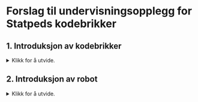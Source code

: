 # Forslag til undervisningsopplegg for Statpeds kodebrikker

## 1. Introduksjon av kodebrikker
<details>
<summary>Klikk for å utvide.</summary>

### Tidsbruk:

30 minutter

### Alder:

Alle som begynner med koding bør teste analog koding først. Dette opplegget kan brukes fra 1.klasse.

### Hva trenger du?

Kodebrikker og brett til analog koding, for eksempel: hoppe, klappe, venstre, høyre, fremover, bakover. Brikkene man bruker avhenger av alder og hvor krevende oppgaver man ønsker å lage.

Visuelle kodebrikker med de samme kommandoene

### Mål:

Se sammenhengen mellom instruksjon gitt ved kodebrikker og bevegelser som roboten/elevene utfører.

### Hva gjør du?

Introduksjon: Datamaskiner er gode til å oppfatte det vi sier. Men de er veldig dårlige til å tenke selv. Hva skjer for eksempel om du setter en robot til å gå utenfor et bord? Vil den stoppe når den ser faren, slik som oss mennesker? 

For at blant annet roboter skal fungere må vi være de smarte og programmere godt! I dag skal vi late som vi er roboter og progammerere, og styre hverandre. Vi skal øve på være presise og gi gode instruksjoner. Som roboter har vi bare lov å gjøre det programmereren sier.

1. Lag en kode på kodebrettet i fellesskap. Skriv den både på tavlen og lag den på kodebrettet i punktskrift. La en av elevene være robot og "gjøre koden". 
2. Del klassen inn i grupper på minst to og to. La dem lage koder til hverandre uten noen kriterier.
3. Utvidelse av opplegget:
    1. Lag flere brikker: du kan variere antall grader (vend 90 grader, 180 grader etc.), lengde på skritt eller ha brikker med flere kommandoer.
    2. Kodene kan ha mål de skal nå:
        1. Lag en kode til klasseromsdøra
        2. Lag en kode til en skatt som er gjemt ute
        3. Lag en kode til en medelev

### Oppsummering:

Snakk om:

- hva lærte vi om viktigheten av å være presis?
- hvordan en robot og programmerer jobber?
- kan vi dele noen tips og triks om hvordan det er lurt å lage en kode?
</details>

## 2. Introduksjon av robot
<details>
<summary>Klikk for å utvide.</summary>


Statped har testet ulike roboter til bruk i progammering. Disse finner du mer informasjon om her (lenke). Det finnes også mange andre på markedet som kan fungere. Opplegget under bygger på koderoboten Blue-Bot, men kan enkelt endres til andre roboter.

### Tidsbruk:

90 minutter

### Alder:

Alle som begynner med koding bør teste analog koding først. Dette opplegget kan brukes fra 1.klasse.

### Hva trenger du?

Kodebrikker og brett som samsvarer med det roboten utfører: venstre, høyre, fremover, bakover.

Bluebot.

Taktile plansjer/kart.

Målebånd med taktile kjennetegn.

### Mål:

Se sammenhengen mellom instruksjon gitt ved kodebrikker og bevegelser som roboten/elevene utfører.

### Hva gjør du?

1. Beskriv roboten: 
	1. Hvordan er knappene plassert?
	2. Hva slags lyder lager roboten og hva betyr de?
	3. Navngi knappene på Bluebot med ordene som tilsvarer kodebrikkene i punkt: fremover, 	bakover, venstre og høyre. Du gjør dette ved å holde knappen inne til det kommer en lyd.

2. Lag en kode på kodebrettet i fellesskap. Skriv den både på tavlen og lag den på kodebrettet i punktskrift. La Blue-Bot kjøre koden på gulvet. Eleven som har synsnedsettelse kan kjenne på Blue-Boten mens den kjører. 
3. Del klassen inn i grupper på minst to og to. La dem lage samme kode på roboten som dere laget felles. Snakk om hvorfor det er viktig å lage koden ferdig først og at man må nullstille koden etterpå.
Elevene kan så jobbe med å bli kjent med roboten. Bruk kodebrikkene ved siden av, slik at koden alltid legges i sin helhet på kodebrettet og med visuelle brikker før roboten programmeres og kjøres: 
    - Hvor langt fremover går Bluebot når du trykker en gang? Bruk et målebånd med taktile/tydelige kjennetegn. 
    - Hvor mange ganger må du trykke på venstre eller høyre for å snu helt rundt? 
    - Lag en kode med tre instruksjoner.  
    - Hvor mange ganger må du trykke for å komme til veggen nærmest deg? 
    - Lag en kode slik at roboten går i en firkant. 

4. Ta frem og beskriv plansjene. La eleven som har synsnedsettelse bli kjent med kartet ved å kjenne på det håndholdte kartet.
5. Gi elevene oppgaver til de taktile kartene:
    - La de gå rundt på hele kartet, i ytterkant, på tvers osv.
    - Gi konkrete oppgaver der de skal komme til en spesifikk rute på kartet
    - Gi dem mulighet til å lage oppgaver selv.
6. Oppsummering:

Snakk om:
- Hva lærte du om bruk av roboter?
- Har du noen tips å dele til de andre i klassen?
- Hvordan gir de taktile/visuelle kodebrikkene oss oversikt over hele koden?
- Hvorfor er det viktig å lage hele koden før vi lar roboten bevege seg?
</details>
